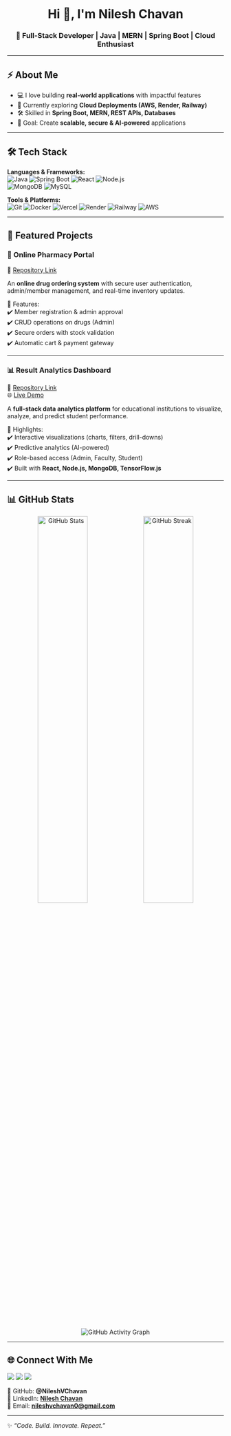 <h1 align="center">Hi 👋, I'm Nilesh Chavan</h1>
<h3 align="center">🚀 Full-Stack Developer | Java | MERN | Spring Boot | Cloud Enthusiast</h3>

---

## ⚡ About Me
- 💻 I love building **real-world applications** with impactful features  
- 🌱 Currently exploring **Cloud Deployments (AWS, Render, Railway)**  
- 🛠️ Skilled in **Spring Boot, MERN, REST APIs, Databases**  
- 🎯 Goal: Create **scalable, secure & AI-powered** applications  

---

## 🛠️ Tech Stack

**Languages & Frameworks:**  
![Java](https://img.shields.io/badge/Java-ED8B00?style=for-the-badge&logo=openjdk&logoColor=white) 
![Spring Boot](https://img.shields.io/badge/Spring%20Boot-6DB33F?style=for-the-badge&logo=springboot&logoColor=white) 
![React](https://img.shields.io/badge/React-20232A?style=for-the-badge&logo=react&logoColor=61DAFB) 
![Node.js](https://img.shields.io/badge/Node.js-339933?style=for-the-badge&logo=nodedotjs&logoColor=white)  
![MongoDB](https://img.shields.io/badge/MongoDB-4EA94B?style=for-the-badge&logo=mongodb&logoColor=white) 
![MySQL](https://img.shields.io/badge/MySQL-005C84?style=for-the-badge&logo=mysql&logoColor=white)  

**Tools & Platforms:**  
![Git](https://img.shields.io/badge/Git-F05032?style=for-the-badge&logo=git&logoColor=white) 
![Docker](https://img.shields.io/badge/Docker-2496ED?style=for-the-badge&logo=docker&logoColor=white) 
![Vercel](https://img.shields.io/badge/Vercel-000000?style=for-the-badge&logo=vercel&logoColor=white) 
![Render](https://img.shields.io/badge/Render-0466C8?style=for-the-badge&logo=render&logoColor=white) 
![Railway](https://img.shields.io/badge/Railway-0B0D0E?style=for-the-badge&logo=railway&logoColor=white) 
![AWS](https://img.shields.io/badge/AWS-232F3E?style=for-the-badge&logo=amazon-aws&logoColor=white)  

---

## 🚀 Featured Projects  

### 💊 Online Pharmacy Portal  
📌 [Repository Link](https://github.com/NileshChavan-academicprojects/Online_Pharma)  

An **online drug ordering system** with secure user authentication, admin/member management, and real-time inventory updates.  

🔹 Features:  
✔️ Member registration & admin approval  
✔️ CRUD operations on drugs (Admin)  
✔️ Secure orders with stock validation  
✔️ Automatic cart & payment gateway  

---

### 📊 Result Analytics Dashboard  
📌 [Repository Link](https://github.com/NileshChavan-academicprojects/Result-analytics-Dashboard)  
🌐 [Live Demo](https://result-analytics-dashboard-delta.vercel.app/)  

A **full-stack data analytics platform** for educational institutions to visualize, analyze, and predict student performance.  

🔹 Highlights:  
✔️ Interactive visualizations (charts, filters, drill-downs)  
✔️ Predictive analytics (AI-powered)  
✔️ Role-based access (Admin, Faculty, Student)  
✔️ Built with **React, Node.js, MongoDB, TensorFlow.js**  

---

## 📊 GitHub Stats  

<p align="center">
  <img src="https://github-readme-stats.vercel.app/api?username=Nilesh-VChavan&show_icons=true&theme=tokyonight" alt="GitHub Stats" width="48%">
  <img src="https://github-readme-streak-stats.herokuapp.com?user=NileshVChavan&theme=tokyonight" alt="GitHub Streak" width="48%">
</p>

<p align="center">
  <img src="https://github-readme-activity-graph.vercel.app/graph?username=NileshVChavan&theme=tokyo-night" alt="GitHub Activity Graph" />
</p>

---

## 🌐 Connect With Me  

<p align="left">
<a href="https://github.com/NileshVChavan"><img src="https://img.shields.io/badge/GitHub-100000?style=for-the-badge&logo=github&logoColor=white"/></a>
<a href="https://www.linkedin.com/in/nilesh-chavan-3a58682a1"><img src="https://img.shields.io/badge/LinkedIn-0077B5?style=for-the-badge&logo=linkedin&logoColor=white"/></a>
<a href="mailto:nileshvchavan0@gmail.com"><img src="https://img.shields.io/badge/Gmail-D14836?style=for-the-badge&logo=gmail&logoColor=white"/></a>
</p>

📌 GitHub: **@NileshVChavan**  
📌 LinkedIn: **[Nilesh Chavan](https://www.linkedin.com/in/nilesh-chavan-3a58682a1)**  
📌 Email: **nileshvchavan0@gmail.com**  

---

✨ _“Code. Build. Innovate. Repeat.”_
